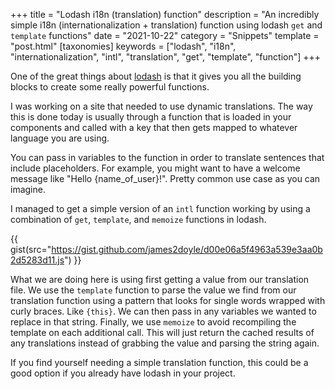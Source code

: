 +++
title = "Lodash i18n (translation) function"
description = "An incredibly simple i18n (internationalization + translation) function using lodash `get` and `template` functions"
date = "2021-10-22"
category = "Snippets"
template = "post.html"
[taxonomies]
keywords = ["lodash", "i18n", "internationalization", "intl", "translation", "get", "template", "function"]
+++

One of the great things about [lodash](https://lodash.com/) is that it gives you all the building blocks to create some really powerful functions.

I was working on a site that needed to use dynamic translations. The way this is done today is usually through a function that is loaded in your components and called with a key that then gets mapped to whatever language you are using.

You can pass in variables to the function in order to translate sentences that include placeholders. For example, you might want to have a welcome message like "Hello {name_of_user}!". Pretty common use case as you can imagine.

I managed to get a simple version of an `intl` function working by using a combination of `get`, `template`, and `memoize` functions in lodash.

{{ gist(src="https://gist.github.com/james2doyle/d00e06a5f4963a539e3aa0b2d5283d11.js") }}

What we are doing here is using first getting a value from our translation file. We use the `template` function to parse the value we find from our translation function using a pattern that looks for single words wrapped with curly braces. Like `{this}`. We can then pass in any variables we wanted to replace in that string. Finally, we use `memoize` to avoid recompiling the template on each additional call. This will just return the cached results of any translations instead of grabbing the value and parsing the string again.

If you find yourself needing a simple translation function, this could be a good option if you already have lodash in your project.

